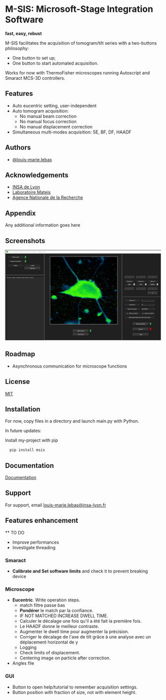 
# M-SIS: Microsoft-Stage Integration Software

**fast, easy, robust**

M-SIS facilitates the acquisition of tomogram/tilt series with a two-buttons philosophy:
- One button to set up;
- One button to start automated acquisition.

Works for now with ThermoFisher microscopes running Autoscript and Smaract MCS-3D controllers. 

## Features

- Auto eucentric setting, user-independent
- Auto tomogram acquisition:
    - No manual beam correction
    - No manual focus correction
    - No manual displacement correction
- Simultaneous multi-modes acquisition: SE, BF, DF, HAADF
## Authors

- [@louis-marie.lebas](https://github.com/louim-lbs)


## Acknowledgements

 - [INSA de Lyon](https://www.insa-lyon.fr/)
 - [Laboratoire Mateis](https://mateis.insa-lyon.fr/)
 - [Agence Nationale de la Recherche](https://anr.fr/)
 
## Appendix

Any additional information goes here


## Screenshots

![MSIS Screenshot](https://github.com/louim-lbs/Process_Integration/blob/05df0187577cdba482f09bd7af7de732db466166/MSIS.png)


## Roadmap

- Asynchronous communication for microscope functions


## License

[MIT](https://choosealicense.com/licenses/mit/)


## Installation

For now, copy files in a directory and launch main.py with Python.

In future updates:

Install my-project with pip

```bash
  pip install msis
```

## Documentation

[Documentation](https://linktodocumentation)


## Support

For support, email louis-marie.lebas@insa-lyon.fr


## Features enhancement

** TO DO

- Improve performances
- Investigate threading

### Smaract
- **Calibrate and Set software limits** and check it to prevent breaking device

### Microscope
- **Eucentric**. Write operation steps.
    - match filtre passe bas
    - **Pondérer** le match par la confiance.
    - IF NOT MATCHED INCREASE DWELL TIME.
    - Calculer le décalage une fois qu'il a été fait la première fois.
    - Le HAADF donne le meilleur contraste.
    - Augmenter le dwell time pour augmenter la précision.
    - Corriger le décalage de l'axe de tilt grâce à une analyse avec un déplacement horizontal de y
    - Logging
    - Check limits of displacement.
    - Centering image on particle after correction.
- Angles file

### GUI
- Button to open help/tutorial to remember acquisition settings.
- Button position with fraction of size, not with element height.